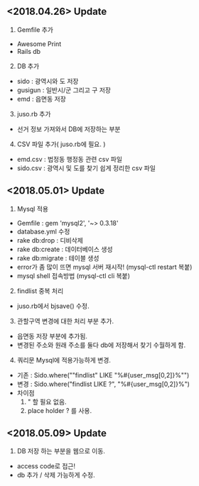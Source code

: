 ## <2018.04.26> Update
1. Gemfile 추가
 - Awesome Print
 - Rails db
2. DB 추가
 - sido : 광역시와 도 저장
 - gusigun : 일반시/군 그리고 구 저장
 - emd : 읍면동 저장
3. juso.rb 추가
 - 선거 정보 가져와서 DB에 저장하는 부분
4. CSV 파일 추가( juso.rb에 필요. )
 - emd.csv : 법정동 행정동 관련 csv 파일
 - sido.csv : 광역시 및 도를 찾기 쉽게 정리한 csv 파일


## <2018.05.01> Update
1. Mysql 적용
 - Gemfile : gem 'mysql2', '~> 0.3.18'
 - database.yml 수정
 - rake db:drop : 디비삭제
 - rake db:create : 데이터베이스 생성
 - rake db:migrate : 테이블 생성
 - error가 좀 많이 뜨면 mysql 서버 재시작! (mysql-ctl restart 복붙)
 - mysql shell 접속방법 (mysql-ctl cli 복붙)

2. findlist 중복 처리
 - juso.rb에서 bjsave() 수정.

3. 관할구역 변경에 대한 처리 부분 추가.
 - 읍면동 저장 부분에 추가됨.
 - 변경된 주소와 원래 주소를 둘다 db에 저장해서 찾기 수월하게 함.

4. 쿼리문 Mysql에 적용가능하게 변경.
 - 기존 : Sido.where("\"findlist\" LIKE \"%#{user_msg[0,2]}%\"")
 - 변경 : Sido.where("findlist LIKE ?", "%#{user_msg[0,2]}%")
 - 차이점  
   1. \" 할 필요 없음. 
   2. place holder ? 를 사용.


## <2018.05.09> Update

1. DB 저장 하는 부분을 웹으로 이동.
 - access code로 접근!
 - db 추가 / 삭제 가능하게 수정.